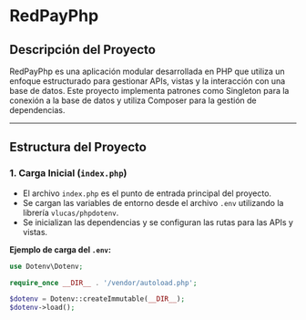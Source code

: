 # RedPayPhp

## Descripción del Proyecto
RedPayPhp es una aplicación modular desarrollada en PHP que utiliza un enfoque estructurado para gestionar APIs, vistas y la interacción con una base de datos. Este proyecto implementa patrones como Singleton para la conexión a la base de datos y utiliza Composer para la gestión de dependencias.

---

## Estructura del Proyecto

### 1. **Carga Inicial (`index.php`)**
   - El archivo `index.php` es el punto de entrada principal del proyecto.
   - Se cargan las variables de entorno desde el archivo `.env` utilizando la librería `vlucas/phpdotenv`.
   - Se inicializan las dependencias y se configuran las rutas para las APIs y vistas.

   **Ejemplo de carga del `.env`:**
   ```php
   use Dotenv\Dotenv;

   require_once __DIR__ . '/vendor/autoload.php';

   $dotenv = Dotenv::createImmutable(__DIR__);
   $dotenv->load();